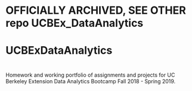 # OFFICIALLY ARCHIVED, SEE OTHER repo UCBEx_DataAnalytics
# UCBExDataAnalytics
#
Homework and working portfolio of assignments and projects for UC Berkeley Extension Data Analytics Bootcamp Fall 2018 - Spring 2019. 

